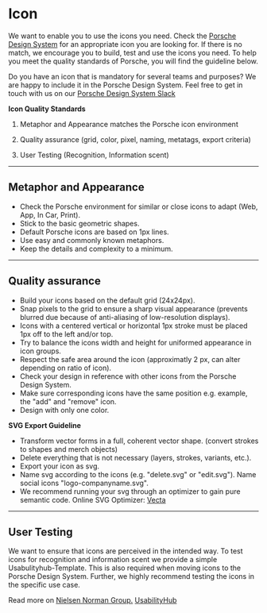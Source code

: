 # Icon

We want to enable you to use the icons you need. Check the [Porsche Design System](https://icons.porsche.com/#//) for an appropriate icon you are looking for. If there is no match, we encourage you to build, test and use the icons you need. To help you meet the quality standards of Porsche, you will find the guideline below.

Do you have an icon that is mandatory for several teams and purposes? We are happy to include it in the Porsche Design System. Feel free to get in touch with us on our [Porsche Design System Slack](https://porschedev.slack.com/archives/CT7AVHTTQ)



**Icon Quality Standards**

1. Metaphor and Appearance matches the Porsche icon environment

2. Quality assurance (grid, color, pixel, naming, metatags, export criteria)

3. User Testing (Recognition, Information scent)

---

## Metaphor and Appearance

- Check the Porsche environment for similar or close icons to adapt (Web, App, In Car, Print).
- Stick to the basic geometric shapes.
- Default Porsche icons are based on 1px lines.
- Use easy and commonly known metaphors.
- Keep the details and complexity to a minimum.

---

## Quality assurance

- Build your icons based on the default grid (24x24px). 
- Snap pixels to the grid to ensure a sharp visual appearance (prevents blurred due because of anti-aliasing of low-resolution displays).
- Icons with a centered vertical or horizontal 1px stroke must be placed 1px off to the left and/or top.
- Try to balance the icons width and height for uniformed appearance in icon groups.
- Respect the safe area around the icon (approximatly 2 px, can alter depending on ratio of icon).
- Check your design in reference with other icons from the Porsche Design System.
- Make sure corresponding icons have the same position e.g. example, the "add" and "remove" icon.
- Design with only one color.

**SVG Export Guideline**

- Transform vector forms in a full, coherent vector shape. (convert strokes to shapes and merch objects)
- Delete everything that is not necessary (layers, strokes, variants, etc.).
- Export your icon as svg.
- Name svg according to the icons (e.g. "delete.svg" or "edit.svg"). Name social icons "logo-companyname.svg".
- We recommend running your svg through an optimizer to gain pure semantic code. Online SVG Optimizer: [Vecta](https://vecta.io/nano)

---

## User Testing

We want to ensure that icons are perceived in the intended way. To test icons for recognition and information scent we provide a simple Usabulityhub-Template. This is also required when moving icons to the Porsche Design System. Further, we highly recommend testing the icons in the specific use case.

Read more on 
[Nielsen Norman Group.](https://www.nngroup.com/articles/icon-testing/)
[UsabilityHub](https://usabilityhub.com/examples/easiest-icon-to-understand)


